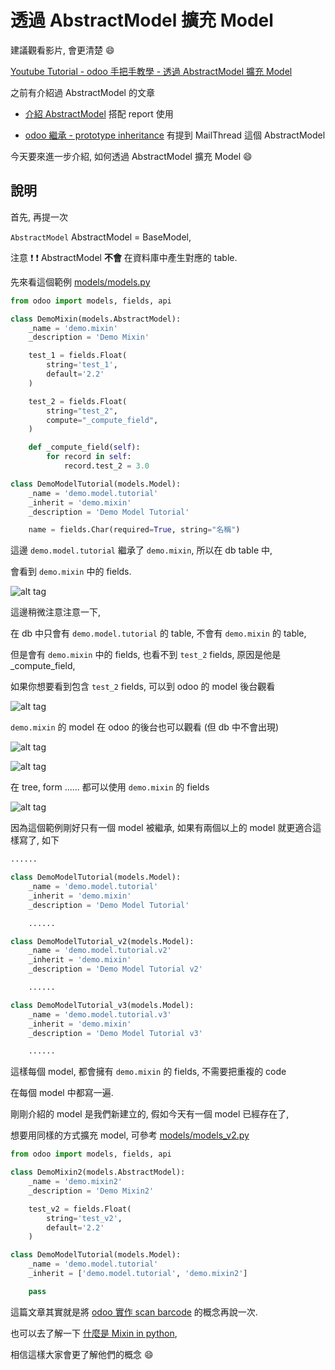 # 透過 AbstractModel 擴充 Model

建議觀看影片, 會更清楚 :smile:

[Youtube Tutorial - odoo 手把手教學 - 透過 AbstractModel 擴充 Model](https://youtu.be/uW1PsDPcJF4)

之前有介紹過 AbstractModel 的文章

* [介紹 AbstractModel](https://github.com/twtrubiks/odoo-demo-addons-tutorial/tree/master/demo_abstractmodel_tutorial) 搭配 report 使用

* [odoo 繼承 - prototype inheritance](https://github.com/twtrubiks/odoo-demo-addons-tutorial/tree/master/demo_prototype_inheritance) 有提到 MailThread 這個 AbstractModel

今天要來進一步介紹, 如何透過 AbstractModel 擴充 Model :smile:

## 說明

首先, 再提一次

`AbstractModel` AbstractModel = BaseModel,

注意 :exclamation: :exclamation: AbstractModel **不會** 在資料庫中產生對應的 table.

先來看這個範例 [models/models.py](models/models.py)

```python
from odoo import models, fields, api

class DemoMixin(models.AbstractModel):
    _name = 'demo.mixin'
    _description = 'Demo Mixin'

    test_1 = fields.Float(
        string='test_1',
        default='2.2'
    )

    test_2 = fields.Float(
        string="test_2",
        compute="_compute_field",
    )

    def _compute_field(self):
        for record in self:
            record.test_2 = 3.0

class DemoModelTutorial(models.Model):
    _name = 'demo.model.tutorial'
    _inherit = 'demo.mixin'
    _description = 'Demo Model Tutorial'

    name = fields.Char(required=True, string="名稱")

```

這邊 `demo.model.tutorial` 繼承了 `demo.mixin`, 所以在 db table 中,

會看到 `demo.mixin` 中的 fields.

![alt tag](https://i.imgur.com/0fYEUiS.png)

這邊稍微注意注意一下,

在 db 中只會有 `demo.model.tutorial` 的 table, 不會有 `demo.mixin` 的 table,

但是會有 `demo.mixin` 中的 fields, 也看不到 `test_2` fields, 原因是他是 _compute_field,

如果你想要看到包含 `test_2` fields, 可以到 odoo 的 model 後台觀看

![alt tag](https://i.imgur.com/oiASNIP.png)

`demo.mixin` 的 model 在 odoo 的後台也可以觀看 (但 db 中不會出現)

![alt tag](https://i.imgur.com/HkftQT3.png)

![alt tag](https://i.imgur.com/3ttRkzP.png)

在 tree, form ...... 都可以使用 `demo.mixin` 的 fields

![alt tag](https://i.imgur.com/hFCf2mR.png)

因為這個範例剛好只有一個 model 被繼承, 如果有兩個以上的 model 就更適合這樣寫了, 如下

```python
......

class DemoModelTutorial(models.Model):
    _name = 'demo.model.tutorial'
    _inherit = 'demo.mixin'
    _description = 'Demo Model Tutorial'

    ......

class DemoModelTutorial_v2(models.Model):
    _name = 'demo.model.tutorial.v2'
    _inherit = 'demo.mixin'
    _description = 'Demo Model Tutorial v2'

    ......

class DemoModelTutorial_v3(models.Model):
    _name = 'demo.model.tutorial.v3'
    _inherit = 'demo.mixin'
    _description = 'Demo Model Tutorial v3'

    ......
```

這樣每個 model, 都會擁有 `demo.mixin` 的 fields, 不需要把重複的 code

在每個 model 中都寫一遍.

剛剛介紹的 model 是我們新建立的, 假如今天有一個 model 已經存在了,

想要用同樣的方式擴充 model, 可參考 [models/models_v2.py](models/models_v2.py)

```python
from odoo import models, fields, api

class DemoMixin2(models.AbstractModel):
    _name = 'demo.mixin2'
    _description = 'Demo Mixin2'

    test_v2 = fields.Float(
        string='test_v2',
        default='2.2'
    )

class DemoModelTutorial(models.Model):
    _name = 'demo.model.tutorial'
    _inherit = ['demo.model.tutorial', 'demo.mixin2']

    pass

```

這篇文章其實就是將 [odoo 實作 scan barcode](https://github.com/twtrubiks/odoo-demo-addons-tutorial/tree/master/demo_sale_scan_barcode) 的概念再說一次.

也可以去了解一下 [什麼是 Mixin in python](https://github.com/twtrubiks/python-notes/tree/master/what_is_the_mixin),

相信這樣大家會更了解他們的概念 :smile: